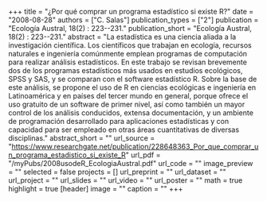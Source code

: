 +++
title = "¿Por qué comprar un programa estadístico si existe R?"
date = "2008-08-28"
authors = ["C. Salas"]
publication_types = ["2"]
publication = "Ecología Austral, 18(2) : 223--231."
publication_short = "Ecología Austral, 18(2) : 223--231."
abstract = "La estadística es una ciencia aliada a la investigación científica. Los científicos que trabajan en ecología, recursos naturales e ingeniería comúnmente emplean programas de computación para realizar análisis estadísticos. En este trabajo se revisan brevemente dos de los programas estadísticos más usados en estudios ecológicos, SPSS y SAS, y se comparan con el software estadístico R. Sobre la base de este análisis, se propone el uso de R en ciencias ecológicas e ingeniería en Latinoamérica y en países del tercer mundo en general, porque ofrece el uso gratuito de un software de primer nivel, así como también un mayor control de los análisis conducidos, extensa documentación, y un ambiente de programación desarrollado para aplicaciones estadísticas y con capacidad para ser empleado en otras áreas cuantitativas de diversas disciplinas."
abstract_short = ""
url_source = "https://www.researchgate.net/publication/228648363_Por_que_comprar_un_programa_estadistico_si_existe_R"
url_pdf = "/myPubs/2008usodeR_EcologiaAustral.pdf"
url_code = ""
image_preview = ""
selected = false
projects = []
url_preprint = ""
url_dataset = ""
url_project = ""
url_slides = ""
url_video = ""
url_poster = ""
math = true
highlight = true
[header]
image = ""
caption = ""
+++
